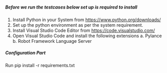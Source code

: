 <!-- This is a single framework designed for Web Applicantion Testing , mobile application testing and also in cloud environment.like BrowserStack -->

#####  Before we run the testcases below set up is required to install #######

1. Install Python in your System from https://www.python.org/downloads/
2. Set up the python environment as per the system requirement. 
3. Install Visual Studio Code Editor  from https://code.visualstudio.com/
4. Open Visual Studio Code and install the following extensions 
   a. Pylance
   b. Robot Framework Language Server

#####    Configuration Part   ######
Run pip install -r requirements.txt

